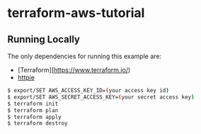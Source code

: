 # terraform-aws-tutorial


## Running Locally
The only dependencies for running this example are:

- [Terraform][https://www.terraform.io/)
- [httpie](https://github.com/httpie/httpie)



```sh
$ export/SET AWS_ACCESS_KEY_ID=(your access key id)
$ export/SET AWS_SECRET_ACCESS_KEY=(your secret access key)
$ terraform init
$ terraform plan
$ terraform apply
$ terraform destroy
```

##
